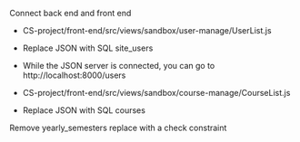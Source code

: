 
Connect back end and front end
* CS-project/front-end/src/views/sandbox/user-manage/UserList.js
* Replace JSON with SQL site_users
* While the JSON server is connected, you can go to http://localhost:8000/users

* CS-project/front-end/src/views/sandbox/course-manage/CourseList.js
* Replace JSON with SQL courses

Remove yearly_semesters
replace with a check constraint

